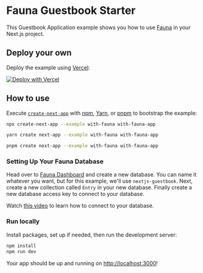 # Fauna Guestbook Starter

This Guestbook Application example shows you how to use [Fauna](https://docs.fauna.com/) in your Next.js project.

## Deploy your own

Deploy the example using [Vercel](https://vercel.com?utm_source=github&utm_medium=readme&utm_campaign=next-example):

[![Deploy with Vercel](https://vercel.com/button)](https://vercel.com/new/clone?repository-url=https://github.com/vercel/next.js/tree/canary/examples/with-fauna&project-name=fauna-nextjs-guestbook&repository-name=fauna-nextjs-guestbook&demo-title=Next.js%20Fauna%20Guestbook%20App&demo-description=A%20simple%20guestbook%20application%20built%20with%20Next.js%20and%20Fauna&integration-ids=oac_Erlbqm8Teb1y4WhioE3r2utY)

## How to use

Execute [`create-next-app`](https://github.com/vercel/next.js/tree/canary/packages/create-next-app) with [npm](https://docs.npmjs.com/cli/init), [Yarn](https://yarnpkg.com/lang/en/docs/cli/create/), or [pnpm](https://pnpm.io) to bootstrap the example:

```bash
npx create-next-app --example with-fauna with-fauna-app
```

```bash
yarn create next-app --example with-fauna with-fauna-app
```

```bash
pnpm create next-app --example with-fauna with-fauna-app
```

### Setting Up Your Fauna Database

Head over to [Fauna Dashboard](https://dashboard.fauna.com/) and create a new database. You can name it whatever you want, but for this example, we'll use `nextjs-guestbook`. Next, create a new collection called `Entry` in your new database.
Finally create a new database access key to connect to your database.

Watch [this video](https://www.youtube.com/watch?v=8YJcG2fUPyE&t=43s&ab_channel=FaunaInc.) to learn how to connect to your database.

### Run locally

Install packages, set up if needed, then run the development server:

```bash
npm install
npm run dev
```

Your app should be up and running on [http://localhost:3000](http://localhost:3000)!
